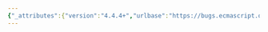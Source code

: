 ```yaml
---
{"_attributes":{"version":"4.4.4+","urlbase":"https://bugs.ecmascript.org/","maintainer":"dherman@mozilla.com"},"bug":{"bug_id":4351,"creation_ts":"2015-05-01 13:54:00 -0700","short_desc":"12.14.5.2 DestructuringAssignmentEvaluation, 13.3.3.5 BindingInitialization: Different null/undefined checks","delta_ts":"2015-10-02 13:14:00 -0700","product":"Draft for 6th Edition","component":"technical issue","version":"Rev 38: April 14, 2015 Final Draft","rep_platform":"All","op_sys":"All","bug_status":"RESOLVED","resolution":"FIXED","priority":"Normal","bug_severity":"normal","everconfirmed":true,"reporter":{"uid":"andrebargull","name":"André Bargull"},"assigned_to":{"uid":"allen","name":"Allen Wirfs-Brock"},"cc":"jwalden+beo","long_desc":[{"commentid":14370,"comment_count":0,"who":{"uid":"andrebargull","name":"André Bargull"},"bug_when":"2015-05-01 13:54:55 -0700","thetext":"12.14.5.2 Runtime Semantics: DestructuringAssignmentEvaluation\n13.3.3.5 Runtime Semantics: BindingInitialization\n\n13.3.3.5 BindingInitialization starts with calling RequireObjectCoercible, cf. step 1 for `BindingPattern : ObjectBindingPattern`.\n\nCompared to that, 12.14.5.2 DestructuringAssignmentEvaluation does not call RequireObjectCoercible for non-empty object destructuring. The null/undefined checks are executed implicitly when calling GetV in 12.14.5.4 KeyedDestructuringAssignmentEvaluation.\n\n\nTest case:\n---\nwith (new Proxy({}, {\n  has(t, p) {\n    print(`has:${p}`);\n    return Reflect.has(t,p);\n  }\n})) {\n  var {a} = null; // has:a is not printed\n}\n---\n\n---\nvar a;\nwith (new Proxy({}, {\n  has(t, p) {\n    print(`has:${p}`);\n    return Reflect.has(t,p);\n  }\n})) {\n  ({a} = null); // has:a is printed !\n}\n---"},{"commentid":14373,"comment_count":1,"who":{"uid":"andrebargull","name":"André Bargull"},"bug_when":"2015-05-02 01:38:40 -0700","thetext":"Smaller tests without with+Proxy:\n---\nvar a;\n({[print(\"hello\")]: a} = null); // Prints \"hello\"\n\n\nvar {[print(\"hello\")]: a} = null; // Does not print \"hello\"\n---"},{"commentid":14375,"comment_count":2,"who":{"uid":"allen","name":"Allen Wirfs-Brock"},"bug_when":"2015-05-04 17:13:08 -0700","thetext":"fixed in rev39 publication draft\n\nadded to 12.14.5.2\n\nObjectAssignmentPattern :\n\t{ AssignmentPropertyList }\n\t{ AssignmentPropertyList , }\n\n1.\tLet valid be RequireObjectCoercible(value).\n2.\tReturnIfAbrupt(valid).\n3.\tReturn the result of performing DestructuringAssignmentEvaluation for AssignmentPropertyList using value as the argument."}]}}
---
```

